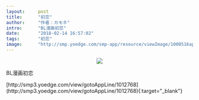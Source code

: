 ```yaml
---
layout:     post
title:      "初恋"
author:     "作者：カモネ"
intro:      "BL漫画初恋"
date:       "2018-02-14 16:57:02"
tags:       "初恋"
image:      "http://smp.yoedge.com/smp-app/resource/viewImage/1000516appline.png"
---
```

<div style="text-align: center">
<p><img src="http://smp.yoedge.com/smp-app/resource/viewImage/1000516appline.png"/></p>
</div>
<p class="post-meta">
<span>BL漫画初恋</span>
</p>
[http://smp3.yoedge.com/view/gotoAppLine/1012768](http://smp3.yoedge.com/view/gotoAppLine/1012768){:target="_blank"}


